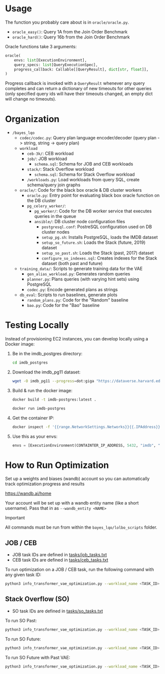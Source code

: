 # Usage

The function you probably care about is in `oracle/oracle.py`.

- `oracle_easy()`: Query 1A from the Join Order Benchmark
- `oracle_hard()`: Query 16b from the Join Order Benchmark

Oracle functions take 3 arguments:

```py
oracle(
    envs: list[ExecutionEnvironment],
    query_specs: list[QueryExecutionSpec],
    progress_callback: Callable[[QueryResult], dict[str, float]],
)
```

Progress callback is invoked with a `QueryResult` whenever any query completes and can return a dictionary of new timeouts for other queries (only specified query ids will have their timeouts changed, an empty dict will change no timeouts).

# Organization

- `/bayes_lqo`
  - `codec/codec.py`: Query plan language encoder/decoder (query plan -> string, string -> query plan)
  - `workload`
    - `ceb-3k/`: CEB workload
    - `job/`: JOB workload
      - `schema.sql`: Schema for JOB and CEB workloads
    - `stack/`: Stack Overflow workload
      - `schema.sql`: Schema for Stack Overflow workload
    - `/workloads.py`: Load workloads from query SQL, create schema/query join graphs
  - `oracle/`: Code for the black box oracle & DB cluster workers
    - `oracle.py`: Entry point for evaluating black box oracle function on the DB cluster
    - `pg_celery_worker/`:
      - `pg_worker/`: Code for the DB worker service that executes queries in the queue
      - `ansible/`: DB cluster node configuration files
        - `postgresql.conf`: PostreSQL configuration used on DB cluster nodes
        - `setup_pg.sh`: Installs PostgreSQL, loads the IMDB dataset
        - `setup_so_future.sh`: Loads the Stack (future, 2019) dataset
        - `setup_so_past.sh`: Loads the Stack (past, 2017) dataset
        - `configure_so_indexes.sql`: Creates indexes for the Stack dataset (both past and future)
  - `training_data/`: Scripts to generate training data for the VAE
    - `gen_alias_workload.py`: Generates random queries
    - `planner.py`: Plans queries (with varying hint sets) using PostgreSQL
    - `codec.py`: Encode generated plans as strings
  - `db_eval`: Scripts to run baselines, generate plots
    - `random_plans.py`: Code for the "Random" baseline
    - `bao.py`: Code for the "Bao" baseline

# Testing Locally

Instead of provisioning EC2 instances, you can develop locally using a Docker image:

1. Be in the imdb_postgres directory:

   ```sh
   cd imdb_postgres
   ```

2. Download the imdb_pg11 dataset:

   ```sh
   wget -O imdb_pg11 --progress=dot:giga "https://dataverse.harvard.edu/api/access/datafile/:persistentId?persistentId=doi:10.7910/DVN/2QYZBT/TGYUNU"
   ```

3. Build & run the docker image:

   ```sh
   docker build -t imdb-postgres:latest .

   docker run imdb-postgres
   ```

4. Get the container IP:

   ```sh
   docker inspect -f '{{range.NetworkSettings.Networks}}{{.IPAddress}}{{end}}' container_name
   ```

5. Use this as your envs:

   ```py
   envs = [ExecutionEnvironment(CONTAINTER_IP_ADDRESS, 5432, "imdb", "imdb") for _ in range(BATCH_SIZE)]
   ```

# How to Run Optimization

Set up a weights and biases (wandb) account so you can automatically track optimization progress and results

https://wandb.ai/home

Your account will be set up with a wandb entity name (like a short username). Pass that in as `--wandb_entity <NAME>`

> [!IMPORTANT]
> All commands must be run from within the `bayes_lqo/lolbo_scripts` folder.

## JOB / CEB

- JOB task IDs are defined in [tasks/job_tasks.txt](tasks/job_tasks.txt)
- CEB task IDs are defined in [tasks/ceb_tasks.txt](tasks/ceb_tasks.txt)

To run optimization on a JOB / CEB task, run the following command with any given task ID:

```Bash
python3 info_transformer_vae_optimization.py --workload_name <TASK_ID> --wandb_entity <NAME> - run_lolbo - done
```

## Stack Overflow (SO)

- SO task IDs are defined in [tasks/so_tasks.txt](tasks/so_tasks.txt)

To run SO Past:

```Bash
python3 info_transformer_vae_optimization.py --workload_name <TASK_ID> --wandb_entity <NAME> --so_future False - run_lolbo - done
```

To run SO Future:

```Bash
python3 info_transformer_vae_optimization.py --workload_name <TASK_ID> --wandb_entity <NAME> --so_future True --force_past_vae False - run_lolbo - done
```

To run SO Future with Past VAE:

```Bash
python3 info_transformer_vae_optimization.py --workload_name <TASK_ID> --wandb_entity <NAME> --so_future True --force_past_vae True - run_lolbo - done
```
